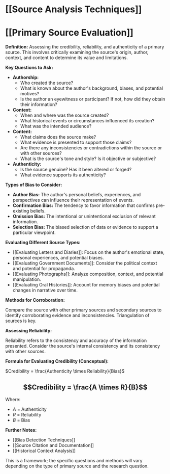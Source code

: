 # [[Source Analysis Techniques]]
# [[Primary Source Evaluation]]

**Definition:**  Assessing the credibility, reliability, and authenticity of a primary source.  This involves critically examining the source's origin, author, context, and content to determine its value and limitations.

**Key Questions to Ask:**

* **Authorship:**
    * Who created the source?
    * What is known about the author's background, biases, and potential motives?
    * Is the author an eyewitness or participant?  If not, how did they obtain their information?
* **Context:**
    * When and where was the source created?
    * What historical events or circumstances influenced its creation?
    * What was the intended audience?
* **Content:**
    * What claims does the source make?
    * What evidence is presented to support those claims?
    * Are there any inconsistencies or contradictions within the source or with other sources?
    * What is the source's tone and style?  Is it objective or subjective?
* **Authenticity:**
    * Is the source genuine?  Has it been altered or forged?
    * What evidence supports its authenticity?


**Types of Bias to Consider:**

* **Author Bias:**  The author's personal beliefs, experiences, and perspectives can influence their representation of events.
* **Confirmation Bias:** The tendency to favor information that confirms pre-existing beliefs.
* **Omission Bias:** The intentional or unintentional exclusion of relevant information.
* **Selection Bias:**  The biased selection of data or evidence to support a particular viewpoint.


**Evaluating Different Source Types:**

* [[Evaluating Letters and Diaries]]:  Focus on the author's emotional state, personal experiences, and potential biases.
* [[Evaluating Government Documents]]: Consider the political context and potential for propaganda.
* [[Evaluating Photographs]]:  Analyze composition, context, and potential manipulation.
* [[Evaluating Oral Histories]]: Account for memory biases and potential changes in narrative over time.


**Methods for Corroboration:**

Compare the source with other primary sources and secondary sources to identify corroborating evidence and inconsistencies.  Triangulation of sources is key.


**Assessing Reliability:**

Reliability refers to the consistency and accuracy of the information presented.  Consider the source's internal consistency and its consistency with other sources.


**Formula for Evaluating Credibility (Conceptual):**

$Credibility = \frac{Authenticity \times Reliability}{Bias}$

## $$Credibility = \frac{A \times R}{B}$$

Where:

* $A$ = Authenticity
* $R$ = Reliability
* $B$ = Bias


**Further Notes:**

* [[Bias Detection Techniques]]
* [[Source Citation and Documentation]]
* [[Historical Context Analysis]]


This is a framework; the specific questions and methods will vary depending on the type of primary source and the research question.
